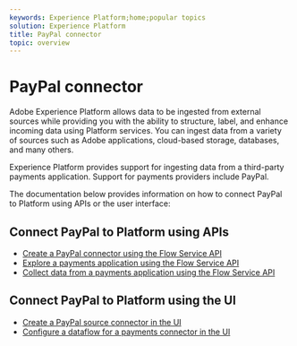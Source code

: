 ```yaml
---
keywords: Experience Platform;home;popular topics
solution: Experience Platform
title: PayPal connector
topic: overview
---
```


# PayPal connector

Adobe Experience Platform allows data to be ingested from external sources while providing you with the ability to structure, label, and enhance incoming data using Platform services. You can ingest data from a variety of sources such as Adobe applications, cloud-based storage, databases, and many others.

Experience Platform provides support for ingesting data from a third-party payments application. Support for payments providers include PayPal.

The documentation below provides information on how to connect PayPal to Platform using APIs or the user interface:

## Connect PayPal to Platform using APIs

- [Create a PayPal connector using the Flow Service API](../../tutorials/api/create/payments/paypal.md)
- [Explore a payments application using the Flow Service API](../../tutorials/api/explore/payments.md)
- [Collect data from a payments application using the Flow Service API](../../tutorials/api/collect/payments.md)

## Connect PayPal to Platform using the UI

- [Create a PayPal source connector in the UI](../../tutorials/ui/create/payments/paypal.md)
- [Configure a dataflow for a payments connector in the UI](../../tutorials/ui/dataflow/payments.md)